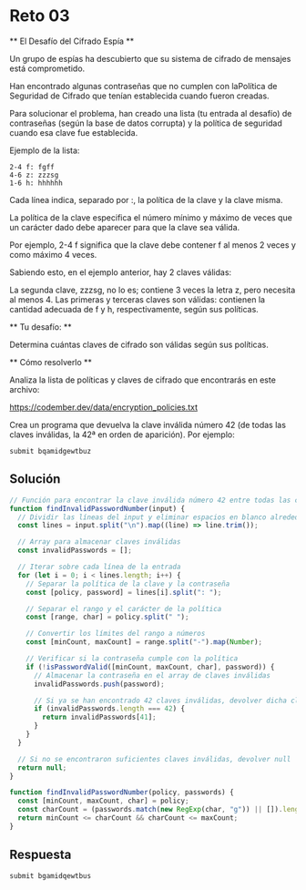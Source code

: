 # Reto 03

** El Desafío del Cifrado Espía **

Un grupo de espías ha descubierto que su sistema de cifrado de mensajes está comprometido.

Han encontrado algunas contraseñas que no cumplen con laPolítica de Seguridad de Cifrado que tenían establecida cuando fueron creadas.

Para solucionar el problema, han creado una lista (tu entrada al desafío) de contraseñas (según la base de datos corrupta) y la política de seguridad cuando esa clave fue establecida.

Ejemplo de la lista:
```bs
2-4 f: fgff
4-6 z: zzzsg
1-6 h: hhhhhh
```
Cada línea indica, separado por :, la política de la clave y la clave misma.

La política de la clave especifica el número mínimo y máximo de veces que un carácter dado debe aparecer para que la clave sea válida. 

Por ejemplo, 2-4 f significa que la clave debe contener f al menos 2 veces y como máximo 4 veces.

Sabiendo esto, en el ejemplo anterior, hay 2 claves válidas:

La segunda clave, zzzsg, no lo es; contiene 3 veces la letra z, pero necesita al menos 4. Las primeras y terceras claves son válidas: contienen la cantidad adecuada de f y h, respectivamente, según sus políticas.

** Tu desafío: **

Determina cuántas claves de cifrado son válidas según sus políticas.

** Cómo resolverlo **

Analiza la lista de políticas y claves de cifrado que encontrarás en este archivo:
 
https://codember.dev/data/encryption_policies.txt

Crea un programa que devuelva la clave inválida número 42 (de todas las claves inválidas, la 42ª en orden de aparición). Por ejemplo:

``submit bqamidgewtbuz``

## Solución

```js
// Función para encontrar la clave inválida número 42 entre todas las claves inválidas
function findInvalidPasswordNumber(input) {
  // Dividir las líneas del input y eliminar espacios en blanco alrededor
  const lines = input.split("\n").map((line) => line.trim());

  // Array para almacenar claves inválidas
  const invalidPasswords = [];

  // Iterar sobre cada línea de la entrada
  for (let i = 0; i < lines.length; i++) {
    // Separar la política de la clave y la contraseña
    const [policy, password] = lines[i].split(": ");

    // Separar el rango y el carácter de la política
    const [range, char] = policy.split(" ");

    // Convertir los límites del rango a números
    const [minCount, maxCount] = range.split("-").map(Number);

    // Verificar si la contraseña cumple con la política
    if (!isPasswordValid([minCount, maxCount, char], password)) {
      // Almacenar la contraseña en el array de claves inválidas
      invalidPasswords.push(password);

      // Si ya se han encontrado 42 claves inválidas, devolver dicha clave
      if (invalidPasswords.length === 42) {
        return invalidPasswords[41];
      }
    }
  }

  // Si no se encontraron suficientes claves inválidas, devolver null
  return null;
}
```

```js
function findInvalidPasswordNumber(policy, passwords) {
  const [minCount, maxCount, char] = policy;
  const charCount = (passwords.match(new RegExp(char, "g")) || []).length;
  return minCount <= charCount && charCount <= maxCount;
}
```

## Respuesta

```bash
submit bgamidqewtbus
```
